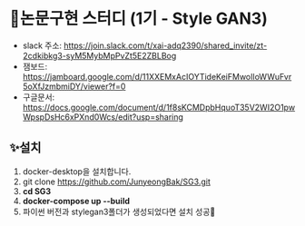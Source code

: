 # 📑논문구현 스터디 (1기 - Style GAN3)
  - slack 주소: https://join.slack.com/t/xai-adq2390/shared_invite/zt-2cdkibkg3-syM5MybMpPvZt5E2ZBLBog
  - 잼보드: https://jamboard.google.com/d/11XXEMxAcIOYTideKeiFMwoIloWWuFvr5oXfJzmbmiDY/viewer?f=0
  - 구글문서: https://docs.google.com/document/d/1f8sKCMDpbHquoT35V2WI2O1pwWpspDsHc6xPXnd0Wcs/edit?usp=sharing
  
## ✨설치
  1. docker-desktop을 설치합니다.
  2. git clone https://github.com/JunyeongBak/SG3.git
  3. __cd SG3__
  4. __docker-compose up --build__
  5. 파이썬 버전과 stylegan3폴더가 생성되었다면 설치 성공🎈  
